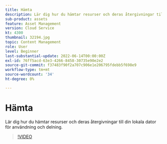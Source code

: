 ```yaml
---
title: Hämta
description: Lär dig hur du hämtar resurser och deras återgivningar till din lokala dator för användning och delning.
sub-product: assets
feature: Asset Management
version: Cloud Service
kt: 4300
thumbnail: 32194.jpg
topic: Content Management
role: User
level: Beginner
last-substantial-update: 2022-06-14T00:00:00Z
exl-id: 76ff5acd-63e3-4266-8458-30735e90e2e2
source-git-commit: f37483f90f2a707c906e1e206795fdebb5f698e9
workflow-type: tm+mt
source-wordcount: '34'
ht-degree: 0%

---
```


# Hämta

Lär dig hur du hämtar resurser och deras återgivningar till din lokala dator för användning och delning.

>[!VIDEO](https://video.tv.adobe.com/v/35090/?quality=12&learn=on&hidetitle=true)
